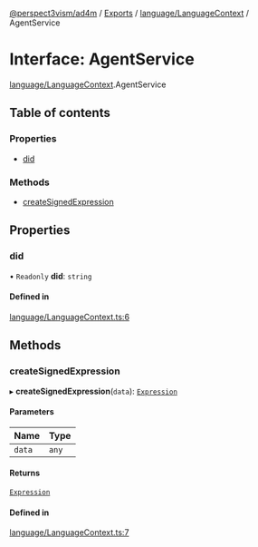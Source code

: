 [@perspect3vism/ad4m](../README.md) / [Exports](../modules.md) / [language/LanguageContext](../modules/language_LanguageContext.md) / AgentService

# Interface: AgentService

[language/LanguageContext](../modules/language_LanguageContext.md).AgentService

## Table of contents

### Properties

- [did](language_LanguageContext.AgentService.md#did)

### Methods

- [createSignedExpression](language_LanguageContext.AgentService.md#createsignedexpression)

## Properties

### did

• `Readonly` **did**: `string`

#### Defined in

[language/LanguageContext.ts:6](https://github.com/perspect3vism/ad4m-executor/blob/5a19b63d/core/src/language/LanguageContext.ts#L6)

## Methods

### createSignedExpression

▸ **createSignedExpression**(`data`): [`Expression`](../classes/expression_Expression.Expression.md)

#### Parameters

| Name | Type |
| :------ | :------ |
| `data` | `any` |

#### Returns

[`Expression`](../classes/expression_Expression.Expression.md)

#### Defined in

[language/LanguageContext.ts:7](https://github.com/perspect3vism/ad4m-executor/blob/5a19b63d/core/src/language/LanguageContext.ts#L7)

